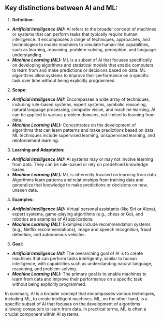 ## Key distinctions between AI and ML:
1. **Definition:**
- ***Artificial Intelligence (AI):*** AI refers to the broader concept of machines or systems that can perform tasks that typically require human intelligence. It encompasses a range of techniques, approaches, and technologies to enable machines to simulate human-like capabilities, such as learning, reasoning, problem-solving, perception, and language understanding.
- ***Machine Learning (ML):*** ML is a subset of AI that focuses specifically on developing algorithms and statistical models that enable computers to learn from and make predictions or decisions based on data. ML algorithms allow systems to improve their performance on a specific task over time without being explicitly programmed.

2. **Scope:**
- ***Artificial Intelligence (AI):*** Encompasses a wide array of techniques, including rule-based systems, expert systems, symbolic reasoning, natural language processing, computer vision, and machine learning. AI can be applied to various problem domains, not limited to learning from data.
- ***Machine Learning (ML):*** Concentrates on the development of algorithms that can learn patterns and make predictions based on data. ML techniques include supervised learning, unsupervised learning, and reinforcement learning.

3. **Learning and Adaptation:**
- ***Artificial Intelligence (AI):*** AI systems may or may not involve learning from data. They can be rule-based or rely on predefined knowledge bases.
- ***Machine Learning (ML):*** ML is inherently focused on learning from data. Algorithms learn patterns and relationships from training data and generalize that knowledge to make predictions or decisions on new, unseen data.

4. **Examples:**
- ***Artificial Intelligence (AI):*** Virtual personal assistants (like Siri or Alexa), expert systems, game-playing algorithms (e.g., chess or Go), and robotics are examples of AI applications.
- ***Machine Learning (ML):*** Examples include recommendation systems (e.g., Netflix recommendations), image and speech recognition, fraud detection, and autonomous vehicles.

5. **Goal:**
- ***Artificial Intelligence (AI):*** The overarching goal of AI is to create machines that can perform tasks intelligently, similar to human intelligence, with capabilities such as understanding natural language, reasoning, and problem-solving.
- ***Machine Learning (ML):*** The primary goal is to enable machines to learn from data and improve their performance on a specific task without being explicitly programmed.

In summary, AI is a broader concept that encompasses various techniques, including ML, to create intelligent machines. ML, on the other hand, is a specific subset of AI that focuses on the development of algorithms allowing computers to learn from data. In practical terms, ML is often a crucial component within AI systems.
